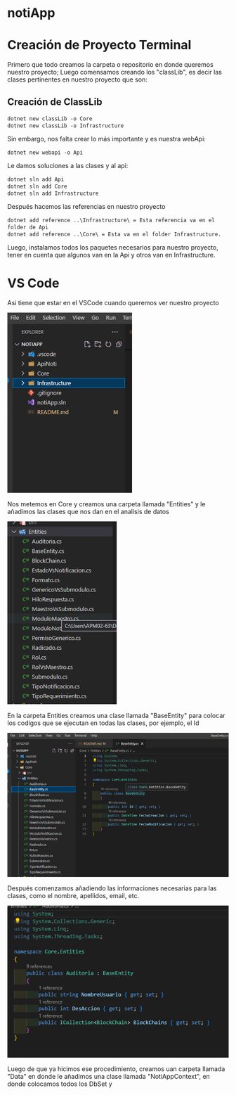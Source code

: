 # notiApp
# Creación de Proyecto Terminal
Primero que todo creamos la carpeta o repositorio en donde queremos nuestro proyecto;
Luego comensamos creando los "classLib", es decir las clases pertinentes en nuestro proyecto que son:
## Creación de ClassLib
```
dotnet new classLib -o Core
dotnet new classLib -o Infrastructure
```
Sin embargo, nos falta crear lo más importante y es nuestra webApi:
```
dotnet new webapi -o Api
```
Le damos soluciones a las clases y al api:
```
dotnet sln add Api
dotnet sln add Core
dotnet sln add Infrastructure
```
Después hacemos las referencias en nuestro proyecto
```
dotnet add reference ..\Infrastructure\ = Esta referencia va en el folder de Api
dotnet add reference ..\Core\ = Esta va en el folder Infrastructure.
```
Luego, instalamos todos los paquetes necesarios para nuestro proyecto, 
tener en cuenta que algunos van en la Api y otros van en Infrastructure.

# VS Code
Asi tiene que estar en el VSCode cuando queremos ver nuestro proyecto

![Alt text](<Captura de pantalla 2023-10-17 124029.png>)

Nos metemos en Core y creamos una carpeta llamada "Entities" y le añadimos las clases que nos dan en el analisis de datos

![Alt text](<Captura de pantalla 2023-10-17 125429.png>)

En la carpeta Entities creamos una clase llamada "BaseEntity" para colocar los codigos que se ejecutan en todas las clases, por ejemplo, el Id

![Alt text](<Captura de pantalla 2023-10-17 125633.png>)

Después comenzamos añadiendo las informaciones necesarias para las clases, como el nombre, apellidos, email, etc.

![Alt text](image.png)

Luego de que ya hicimos ese procedimiento, creamos uan carpeta llamada "Data" en donde le añadimos una clase llamada "NotiAppContext", en donde colocamos todos los DbSet y 